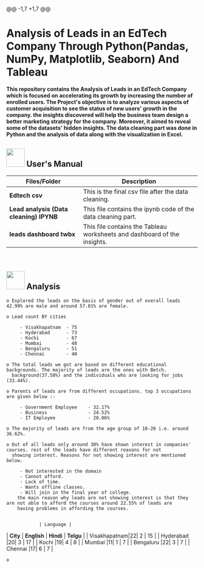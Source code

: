 @@ -1,7 +1,7 @@
# 
#  **Analysis of Leads in an EdTech Company Through Python(Pandas, NumPy, Matplotlib, Seaborn) And Tableau**

**This repository contains the Analysis of Leads in an EdTech Company which is focused on accelerating its growth by increasing the number of enrolled users. The Project's objective is to analyze various aspects of customer acquisition to see the status of new users' growth in the company. the insights discovered will help the business team design a better marketing strategy for the company. Moreover, it aimed to reveal some of the datasets' hidden insights. The data cleaning part was done in Python and the analysis of data along with the visualization in Excel.**

##  <img src="https://user-images.githubusercontent.com/106439762/181935629-b3c47bd3-77fb-4431-a11c-ff8ba0942b63.gif" width="48" height="48"> **User's Manual**

| Files/Folder| Description |
| ------------- | ------------- |
| **Edtech csv** | This is the final csv file after the data cleaning. |
| **Lead analysis (Data cleaning) IPYNB** | This file contains the ipynb code of the data cleaning part. |
| **leads dashboard twbx**  | This file contains the Tableau worksheets and dashboard of the insights.   |
<br>


##  <img src=https://user-images.githubusercontent.com/106439762/178428775-03d67679-9aa4-4b08-91e9-6eb6ed8faf66.gif  width="48" height="48"> Analysis


    
    o Explored the leads on the basis of gender out of overall leads 42.99% are male and around 57.01% are female.
    
    o Lead count BY cities 
    
         - Visakhapatnam  - 75
         - Hyderabad      - 73
         - Kochi          - 67
         - Mumbai         - 48
         - Bengaluru      - 51
         - Chennai        - 40
     
    o The total leads we got are based on different educational backgrounds. The majority of leads are the ones with Betch. 
      background(37.58%) and the individuals who are looking for jobs (33.44%).
  
    o Parents of leads are from different occupations. top 3 occupations are given below :-
    
         - Government Employee    - 32.17%
         - Business               - 24.52%
         - IT Employee            - 20.06%
    
    o The majority of leads are from the age group of 18-20 i.e. around 36.62%.
    
    o Out of all leads only around 30% have shown interest in companies' courses. rest of the leads have different reasons for not 
      showing interest. Reasons for not showing interest are mentioned below.
      
         - Not interested in the domain
         - Cannot afford.
         - Lack of time.
         - Wants offline classes.
         - Will join in the final year of college.
        the main reason why leads are not showing interest is that they are not able to afford the courses around 22.55% of leads are 
        having problems in affording the courses. 
        
            
                | Language |
| **City** | **English** | **Hindi** | **Telgu** | 
| Visakhapatnam|22| 2 | 15 |
| Hyderabad |20| 3 | 17 |
| Kochi  |19| 4 | 8 |
| Mumbai  |11| 1 | 7 |
| Bengaluru |22| 3 | 7 |
| Chennai  |17| 6 | 7 |
<br>
    
    o       
